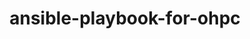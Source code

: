 ---
link_name: ansible-playbook-for-ohpc
project_url: https://github.com/Linaro/ansible-playbook-for-ohpc
title: ansible-playbook-for-ohpc
---